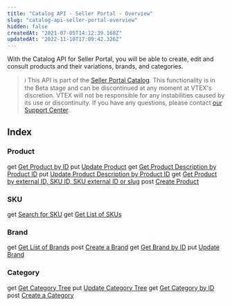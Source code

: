 ```yaml
---
title: "Catalog API - Seller Portal - Overview"
slug: "catalog-api-seller-portal-overview"
hidden: false
createdAt: "2021-07-05T14:12:39.168Z"
updatedAt: "2022-11-10T17:09:42.326Z"
---
```

With the Catalog API for Seller Portal, you will be able to create, edit and consult products and their variations, brands, and categories.
> ℹ️️ This API is part of the [Seller Portal Catalog](https://help.vtex.com/en/tutorial/how-the-seller-portal-catalog-works--7pMB6YOt6YQDQQbzFB4Pxp). This functionality is in the Beta stage and can be discontinued at any moment at VTEX's discretion. VTEX will not be responsible for any instabilities caused by its use or discontinuity. If you have any questions, please contact [our Support Center](https://support.vtex.com/hc/en-us/requests).

## Index

### Product

<span class="APIMethod APIMethod_fixedWidth APIMethod_get">get</span> [Get Product by ID](https://developers.vtex.com/vtex-rest-api/reference/getproduct)
<span class="APIMethod APIMethod_fixedWidth APIMethod_put">put</span> [Update Product](https://developers.vtex.com/vtex-rest-api/reference/putproduct)
<span class="APIMethod APIMethod_fixedWidth APIMethod_get">get</span> [Get Product Description by Product ID](https://developers.vtex.com/vtex-rest-api/reference/getproductdescription)
<span class="APIMethod APIMethod_fixedWidth APIMethod_put">put</span> [Update Product Description by Product ID](https://developers.vtex.com/vtex-rest-api/reference/putproductdescription)
<span class="APIMethod APIMethod_fixedWidth APIMethod_get">get</span> [Get Product by external ID, SKU ID, SKU external ID or slug](https://developers.vtex.com/vtex-rest-api/reference/getproductquery)
<span class="APIMethod APIMethod_fixedWidth APIMethod_post">post</span> [Create Product](https://developers.vtex.com/vtex-rest-api/reference/postproduct)

### SKU

<span class="APIMethod APIMethod_fixedWidth APIMethod_get">get</span> [Search for SKU](https://developers.vtex.com/vtex-rest-api/reference/searchsku)
<span class="APIMethod APIMethod_fixedWidth APIMethod_get">get</span> [Get List of SKUs](https://developers.vtex.com/vtex-rest-api/reference/listsku)

### Brand

<span class="APIMethod APIMethod_fixedWidth APIMethod_get">get</span> [Get List of Brands](https://developers.vtex.com/vtex-rest-api/reference/listbrand)
<span class="APIMethod APIMethod_fixedWidth APIMethod_post">post</span> [Create a Brand](https://developers.vtex.com/vtex-rest-api/reference/postbrand)
<span class="APIMethod APIMethod_fixedWidth APIMethod_get">get</span> [Get Brand by ID](https://developers.vtex.com/vtex-rest-api/reference/getbrand)
<span class="APIMethod APIMethod_fixedWidth APIMethod_put">put</span> [Update Brand](https://developers.vtex.com/vtex-rest-api/reference/putbrand)

### Category

<span class="APIMethod APIMethod_fixedWidth APIMethod_get">get</span> [Get Category Tree](https://developers.vtex.com/vtex-rest-api/reference/getcategorytree)
<span class="APIMethod APIMethod_fixedWidth APIMethod_put">put</span> [Update Category Tree](https://developers.vtex.com/vtex-rest-api/reference/updatecategorytree)
<span class="APIMethod APIMethod_fixedWidth APIMethod_get">get</span> [Get Category by ID](https://developers.vtex.com/vtex-rest-api/reference/getbyid-1)
<span class="APIMethod APIMethod_fixedWidth APIMethod_post">post</span> [Create a Category](https://developers.vtex.com/vtex-rest-api/reference/createcategory)
